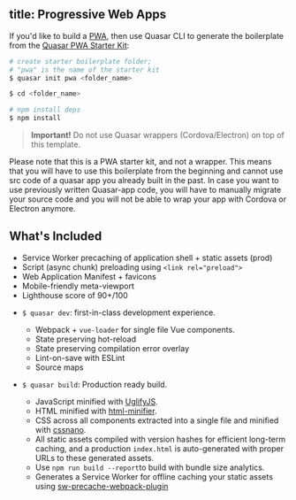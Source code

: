 title: Progressive Web Apps
---
If you'd like to build a [PWA](https://developers.google.com/web/progressive-web-apps/), then use Quasar CLI to generate the boilerplate from the [Quasar PWA Starter Kit](https://github.com/quasarframework/quasar-template-pwa):

``` bash
# create starter boilerplate folder;
# "pwa" is the name of the starter kit
$ quasar init pwa <folder_name>

$ cd <folder_name>

# npm install deps
$ npm install
```

> **Important!**
> Do not use Quasar wrappers (Cordova/Electron) on top of this template.

Please note that this is a PWA starter kit, and not a wrapper. This means that you will have to use this boilerplate from the beginning and cannot use src code of a quasar app you already built in the past. In case you want to use previously written Quasar-app code, you will have to manually migrate your source code and you will not be able to wrap your app with Cordova or Electron anymore.

## What's Included

* Service Worker precaching of application shell + static assets (prod)
* Script (async chunk) preloading using `<link rel="preload">`
* Web Application Manifest + favicons
* Mobile-friendly meta-viewport
* Lighthouse score of 90+/100

- `$ quasar dev`: first-in-class development experience.
  - Webpack + `vue-loader` for single file Vue components.
  - State preserving hot-reload
  - State preserving compilation error overlay
  - Lint-on-save with ESLint
  - Source maps

- `$ quasar build`: Production ready build.
  - JavaScript minified with [UglifyJS](https://github.com/mishoo/UglifyJS2).
  - HTML minified with [html-minifier](https://github.com/kangax/html-minifier).
  - CSS across all components extracted into a single file and minified with [cssnano](https://github.com/ben-eb/cssnano).
  - All static assets compiled with version hashes for efficient long-term caching, and a production `index.html` is auto-generated with proper URLs to these generated assets.
  - Use `npm run build --report`to build with bundle size analytics.
  - Generates a Service Worker for offline caching your static assets using [sw-precache-webpack-plugin](https://www.npmjs.com/package/sw-precache-webpack-plugin)

